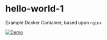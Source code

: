 # hello-world-1
Example Docker Container, based upon `nginx`


[![Demo](https://cdn.uffizzi.com/demo-button.svg)](https://pr-775-deployment-12891-uffizzi-platform.app.uffizzi.com/demo/github.com/NealArw/hello-world-1)
